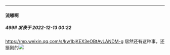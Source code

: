 

*****

####  流嘟啊  
##### 499#       发表于 2022-12-13 00:22

https://mp.weixin.qq.com/s/kw1bjKEX3eOBtAvLANDM-g
居然还有这种事，还挺刚的<img src="https://static.saraba1st.com/image/smiley/face2017/067.png" referrerpolicy="no-referrer">

